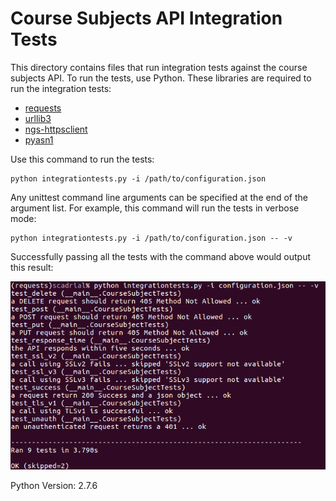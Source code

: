 # Course Subjects API Integration Tests

This directory contains files that run integration tests against the course subjects API.
To run the tests, use Python.
These libraries are required to run the integration tests:

* [requests](http://docs.python-requests.org/en/master/)
* [urllib3](https://urllib3.readthedocs.io/en/latest/)
* [ngs-httpsclient](https://pypi.python.org/pypi/ndg-httpsclient)
* [pyasn1](https://pypi.python.org/pypi/pyasn1)

Use this command to run the tests:

	python integrationtests.py -i /path/to/configuration.json

Any unittest command line arguments can be specified at the end of the argument list.
For example, this command will run the tests in verbose mode:

	python integrationtests.py -i /path/to/configuration.json -- -v

Successfully passing all the tests with the command above would output this result:

![success_test](images/successful-test.png)

Python Version: 2.7.6
